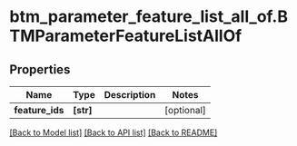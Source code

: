 # btm_parameter_feature_list_all_of.BTMParameterFeatureListAllOf

## Properties
Name | Type | Description | Notes
------------ | ------------- | ------------- | -------------
**feature_ids** | **[str]** |  | [optional] 

[[Back to Model list]](../README.md#documentation-for-models) [[Back to API list]](../README.md#documentation-for-api-endpoints) [[Back to README]](../README.md)


